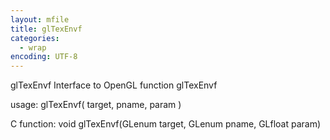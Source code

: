 ```yaml
---
layout: mfile
title: glTexEnvf
categories:
  - wrap
encoding: UTF-8
---
```


glTexEnvf  Interface to OpenGL function glTexEnvf

usage:  glTexEnvf( target, pname, param )

C function:  void glTexEnvf(GLenum target, GLenum pname, GLfloat param)
